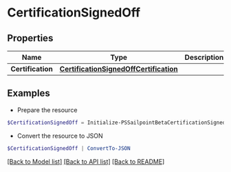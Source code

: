 # CertificationSignedOff
## Properties

Name | Type | Description | Notes
------------ | ------------- | ------------- | -------------
**Certification** | [**CertificationSignedOffCertification**](CertificationSignedOffCertification.md) |  | 

## Examples

- Prepare the resource
```powershell
$CertificationSignedOff = Initialize-PSSailpointBetaCertificationSignedOff  -Certification null
```

- Convert the resource to JSON
```powershell
$CertificationSignedOff | ConvertTo-JSON
```

[[Back to Model list]](../README.md#documentation-for-models) [[Back to API list]](../README.md#documentation-for-api-endpoints) [[Back to README]](../README.md)

